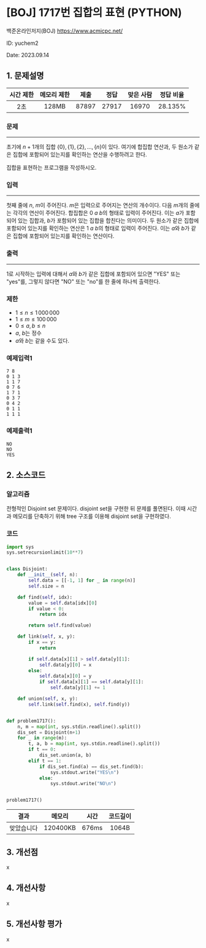 # [BOJ] 1717번 집합의 표현 (PYTHON)
백준온라인저지(BOJ) https://www.acmicpc.net/

ID: yuchem2

Date: 2023.09.14
## 1. 문제설명
| 시간 제한 | 메모리 제한 | 제출  | 정답 | 맞은 사람 | 정답 비율 |
| :---: | :---: | :---: | :---: | :---: | :---: |
|  2초   | 128MB | 87897 | 27917 | 16970 | 28.135% |

### 문제
---
초기에 
$n+1$개의 집합 
$\{0\}, \{1\}, \{2\}, \dots , \{n\}$이 있다. 여기에 합집합 연산과, 두 원소가 같은 집합에 포함되어 있는지를 확인하는 연산을 수행하려고 한다.

집합을 표현하는 프로그램을 작성하시오.
### 입력
---
첫째 줄에 
$n$, 
$m$이 주어진다. 
$m$은 입력으로 주어지는 연산의 개수이다. 다음 
$m$개의 줄에는 각각의 연산이 주어진다. 합집합은 
$0$ 
$a$ 
$b$의 형태로 입력이 주어진다. 이는 
$a$가 포함되어 있는 집합과, 
$b$가 포함되어 있는 집합을 합친다는 의미이다. 두 원소가 같은 집합에 포함되어 있는지를 확인하는 연산은 
$1$ 
$a$ 
$b$의 형태로 입력이 주어진다. 이는 
$a$와 
$b$가 같은 집합에 포함되어 있는지를 확인하는 연산이다.

### 출력
---
1로 시작하는 입력에 대해서 
$a$와 
$b$가 같은 집합에 포함되어 있으면 "YES" 또는 "yes"를, 그렇지 않다면 "NO" 또는 "no"를 한 줄에 하나씩 출력한다.

### 제한

+ $1 ≤ n ≤ 1\,000\,000$
+ $1 ≤ m ≤ 100\,000$
+ $0 ≤ a, b ≤ n$
+ $a$, $b$는 정수
+ $a$와 $b$는 같을 수도 있다.

### 예제입력1
```
7 8
0 1 3
1 1 7
0 7 6
1 7 1
0 3 7
0 4 2
0 1 1
1 1 1
```
### 예제출력1
```
NO
NO
YES
```
## 2. 소스코드

### 알고리즘
전형적인 Disjoint set 문제이다. disjoint set을 구현한 뒤 문제를 풀면된다. 이때 시간과 메모리를 단축하기 위해 tree 구조를 이용해 disjoint set을 구현하였다. 

### 코드
```Python
import sys
sys.setrecursionlimit(10**7)


class Disjoint:
    def __init__(self, n):
        self.data = [[-1, 1] for _ in range(n)]
        self.size = n

    def find(self, idx):
        value = self.data[idx][0]
        if value < 0:
            return idx

        return self.find(value)

    def link(self, x, y):
        if x == y:
            return

        if self.data[x][1] > self.data[y][1]:
            self.data[y][0] = x
        else:
            self.data[x][0] = y
            if self.data[x][1] == self.data[y][1]:
                self.data[y][1] += 1

    def union(self, x, y):
        self.link(self.find(x), self.find(y))


def problem1717():
    n, m = map(int, sys.stdin.readline().split())
    dis_set = Disjoint(n+1)
    for _ in range(m):
        t, a, b = map(int, sys.stdin.readline().split())
        if t == 0:
            dis_set.union(a, b)
        elif t == 1:
            if dis_set.find(a) == dis_set.find(b):
                sys.stdout.write("YES\n")
            else:
                sys.stdout.write("NO\n")


problem1717()

```
| 결과 | 메모리 | 시간 | 코드길이 |
|:---:|:-----: | :---: | :----: |
| 맞았습니다 | 120400KB | 676ms | 1064B |

## 3. 개선점
x
## 4. 개선사항
x
## 5. 개선사항 평가
x
